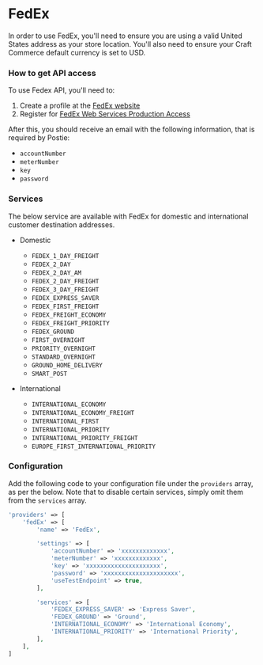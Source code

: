 # FedEx

In order to use FedEx, you'll need to ensure you are using a valid United States address as your store location. You'll also need to ensure your Craft Commerce default currency is set to USD.

### How to get API access

To use Fedex API, you'll need to:

1.  Create a profile at the [FedEx website](https://www.fedex.com/login/web/jsp/contactInfo1.jsp)
2.  Register for [FedEx Web Services Production Access](https://www.fedex.com/wpor/web/jsp/commonTC.jsp)

After this, you should receive an email with the following information, that is required by Postie:

- `accountNumber`
- `meterNumber`
- `key`
- `password`

### Services

The below service are available with FedEx for domestic and international customer destination addresses.

- Domestic
    
    - `FEDEX_1_DAY_FREIGHT`
    - `FEDEX_2_DAY`
    - `FEDEX_2_DAY_AM`
    - `FEDEX_2_DAY_FREIGHT`
    - `FEDEX_3_DAY_FREIGHT`
    - `FEDEX_EXPRESS_SAVER`
    - `FEDEX_FIRST_FREIGHT`
    - `FEDEX_FREIGHT_ECONOMY`
    - `FEDEX_FREIGHT_PRIORITY`
    - `FEDEX_GROUND`
    - `FIRST_OVERNIGHT`
    - `PRIORITY_OVERNIGHT`
    - `STANDARD_OVERNIGHT`
    - `GROUND_HOME_DELIVERY`
    - `SMART_POST`

- International
    
    - `INTERNATIONAL_ECONOMY`
    - `INTERNATIONAL_ECONOMY_FREIGHT`
    - `INTERNATIONAL_FIRST`
    - `INTERNATIONAL_PRIORITY`
    - `INTERNATIONAL_PRIORITY_FREIGHT`
    - `EUROPE_FIRST_INTERNATIONAL_PRIORITY`

### Configuration

Add the following code to your configuration file under the `providers` array, as per the below. Note that to disable certain services, simply omit them from the `services` array.

```php
'providers' => [
    'fedEx' => [
        'name' => 'FedEx',

        'settings' => [
            'accountNumber' => 'xxxxxxxxxxxxx',
            'meterNumber' => 'xxxxxxxxxxxxx',
            'key' => 'xxxxxxxxxxxxxxxxxxxxx',
            'password' => 'xxxxxxxxxxxxxxxxxxxxx',
            'useTestEndpoint' => true,
        ],

        'services' => [
            'FEDEX_EXPRESS_SAVER' => 'Express Saver',
            'FEDEX_GROUND' => 'Ground',
            'INTERNATIONAL_ECONOMY' => 'International Economy',
            'INTERNATIONAL_PRIORITY' => 'International Priority',
        ],
    ],
]
```